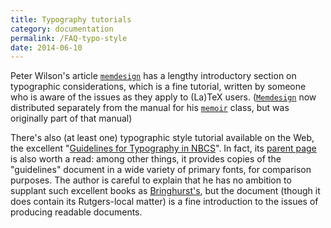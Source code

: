 ```yaml
---
title: Typography tutorials
category: documentation
permalink: /FAQ-typo-style
date: 2014-06-10
---
```


Peter Wilson's article [`memdesign`](https://ctan.org/pkg/memdesign) has a lengthy introductory
section on typographic considerations, which is a fine tutorial,
written by someone who is aware of the issues as they apply to
(La)TeX users.  ([`Memdesign`](https://ctan.org/pkg/Memdesign) now distributed separately from
the manual for his [`memoir`](https://ctan.org/pkg/memoir) class, but was originally part of
that manual)

There's also (at least one) typographic style tutorial available on
the Web, the excellent 
"[Guidelines for Typography in NBCS](http://www.nbcs.rutgers.edu/~hedrick/typography/typography.janson-syntax.107514.pdf)".
In fact, its 
[parent page](http://www.nbcs.rutgers.edu/~hedrick/typography/index.html)
is also worth a read: among other things, it provides copies of the
"guidelines" document in a wide variety of primary fonts, for
comparison purposes.  The author is careful to explain that he has no
ambition to supplant such excellent books as
[Bringhurst's](FAQ-type-books), but the document (though it does
contain its Rutgers-local matter) is a fine introduction to the issues
of producing readable documents.

